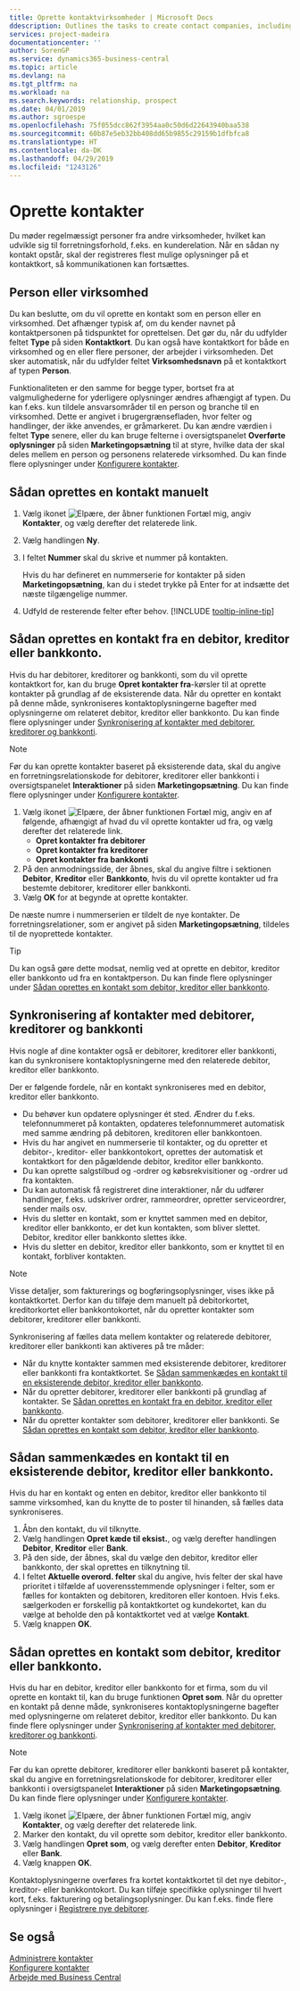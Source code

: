 ```yaml
---
title: Oprette kontaktvirksomheder | Microsoft Docs
ddescription: Outlines the tasks to create contact companies, including assigning relevant data about prospects and defining the business relationships you have with companies.
services: project-madeira
documentationcenter: ''
author: SorenGP
ms.service: dynamics365-business-central
ms.topic: article
ms.devlang: na
ms.tgt_pltfrm: na
ms.workload: na
ms.search.keywords: relationship, prospect
ms.date: 04/01/2019
ms.author: sgroespe
ms.openlocfilehash: 75f055dcc862f3954aa0c50d6d22643940baa538
ms.sourcegitcommit: 60b87e5eb32bb408dd65b9855c29159b1dfbfca8
ms.translationtype: HT
ms.contentlocale: da-DK
ms.lasthandoff: 04/29/2019
ms.locfileid: "1243126"
---
```

# <a name="create-contacts"></a>Oprette kontakter
Du møder regelmæssigt personer fra andre virksomheder, hvilket kan udvikle sig til forretningsforhold, f.eks. en kunderelation. Når en sådan ny kontakt opstår, skal der registreres flest mulige oplysninger på et kontaktkort, så kommunikationen kan fortsættes.

## <a name="person-or-company"></a>Person eller virksomhed
Du kan beslutte, om du vil oprette en kontakt som en person eller en virksomhed. Det afhænger typisk af, om du kender navnet på kontaktpersonen på tidspunktet for oprettelsen. Det gør du, når du udfylder feltet **Type** på siden **Kontaktkort**. Du kan også have kontaktkort for både en virksomhed og en eller flere personer, der arbejder i virksomheden. Det sker automatisk, når du udfylder feltet **Virksomhedsnavn** på et kontaktkort af typen **Person**.

Funktionaliteten er den samme for begge typer, bortset fra at valgmulighederne for yderligere oplysninger ændres afhængigt af typen. Du kan f.eks. kun tildele ansvarsområder til en person og branche til en virksomhed. Dette er angivet i brugergrænsefladen, hvor felter og handlinger, der ikke anvendes, er gråmarkeret. Du kan ændre værdien i feltet **Type** senere, eller du kan bruge felterne i oversigtspanelet **Overførte oplysninger** på siden **Marketingopsætning** til at styre, hvilke data der skal deles mellem en person og personens relaterede virksomhed. Du kan finde flere oplysninger under [Konfigurere kontakter](marketing-setup-contacts.md).

## <a name="to-create-a-contact-manually"></a>Sådan oprettes en kontakt manuelt
1. Vælg ikonet ![Elpære, der åbner funktionen Fortæl mig](media/ui-search/search_small.png "Fortæl mig, hvad du vil foretage dig"), angiv **Kontakter**, og vælg derefter det relaterede link.
2. Vælg handlingen **Ny**.
3. I feltet **Nummer** skal du skrive et nummer på kontakten.

    Hvis du har defineret en nummerserie for kontakter på siden **Marketingopsætning**, kan du i stedet trykke på Enter for at indsætte det næste tilgængelige nummer.  
5. Udfyld de resterende felter efter behov. [!INCLUDE [tooltip-inline-tip](includes/tooltip-inline-tip_md.md)]

## <a name="to-create-a-contact-from-a-customer-vendor-or-bank-account"></a>Sådan oprettes en kontakt fra en debitor, kreditor eller bankkonto.
Hvis du har debitorer, kreditorer og bankkonti, som du vil oprette kontaktkort for, kan du bruge **Opret kontakter fra**-kørsler til at oprette kontakter på grundlag af de eksisterende data. Når du opretter en kontakt på denne måde, synkroniseres kontaktoplysningerne bagefter med oplysningerne om relateret debitor, kreditor eller bankkonto. Du kan finde flere oplysninger under [Synkronisering af kontakter med debitorer, kreditorer og bankkonti](marketing-create-contact-companies.md#synchronizing-contacts-with-customers-vendors-and-bank-accounts).

> [!NOTE]  
> Før du kan oprette kontakter baseret på eksisterende data, skal du angive en forretningsrelationskode for debitorer, kreditorer eller bankkonti i oversigtspanelet **Interaktioner** på siden **Marketingopsætning**. Du kan finde flere oplysninger under [Konfigurere kontakter](marketing-setup-contacts.md).

1. Vælg ikonet ![Elpære, der åbner funktionen Fortæl mig](media/ui-search/search_small.png "Fortæl mig, hvad du vil foretage dig"), angiv en af følgende, afhængigt af hvad du vil oprette kontakter ud fra, og vælg derefter det relaterede link.
   * **Opret kontakter fra debitorer**
   * **Opret kontakter fra kreditorer**
   * **Opret kontakter fra bankkonti**
2. På den anmodningsside, der åbnes, skal du angive filtre i sektionen **Debitor**, **Kreditor** eller **Bankkonto**, hvis du vil oprette kontakter ud fra bestemte debitorer, kreditorer eller bankkonti.
3. Vælg **OK** for at begynde at oprette kontakter.

De næste numre i nummerserien er tildelt de nye kontakter. De forretningsrelationer, som er angivet på siden **Marketingopsætning**, tildeles til de nyoprettede kontakter.

> [!TIP]  
> Du kan også gøre dette modsat, nemlig ved at oprette en debitor, kreditor eller bankkonto ud fra en kontaktperson. Du kan finde flere oplysninger under [Sådan oprettes en kontakt som debitor, kreditor eller bankkonto](marketing-create-contact-companies.md#to-create-a-contact-as-a-customer-vendor-or-bank-account).

## <a name="synchronizing-contacts-with-customers-vendors-and-bank-accounts"></a>Synkronisering af kontakter med debitorer, kreditorer og bankkonti
Hvis nogle af dine kontakter også er debitorer, kreditorer eller bankkonti, kan du synkronisere kontaktoplysningerne med den relaterede debitor, kreditor eller bankkonto.

Der er følgende fordele, når en kontakt synkroniseres med en debitor, kreditor eller bankkonto.

* Du behøver kun opdatere oplysninger ét sted. Ændrer du f.eks. telefonnummeret på kontakten, opdateres telefonnummeret automatisk med samme ændring på debitoren, kreditoren eller bankkontoen.
* Hvis du har angivet en nummerserie til kontakter, og du opretter et debitor-, kreditor- eller bankkontokort, oprettes der automatisk et kontaktkort for den pågældende debitor, kreditor eller bankkonto.
* Du kan oprette salgstilbud og -ordrer og købsrekvisitioner og -ordrer ud fra kontakten.
* Du kan automatisk få registreret dine interaktioner, når du udfører handlinger, f.eks. udskriver ordrer, rammeordrer, opretter serviceordrer, sender mails osv.
* Hvis du sletter en kontakt, som er knyttet sammen med en debitor, kreditor eller bankkonto, er det kun kontakten, som bliver slettet. Debitor, kreditor eller bankkonto slettes ikke.
* Hvis du sletter en debitor, kreditor eller bankkonto, som er knyttet til en kontakt, forbliver kontakten.

> [!NOTE]  
> Visse detaljer, som fakturerings og bogføringsoplysninger, vises ikke på kontaktkortet. Derfor kan du tilføje dem manuelt på debitorkortet, kreditorkortet eller bankkontokortet, når du opretter kontakter som debitorer, kreditorer eller bankkonti.

Synkronisering af fælles data mellem kontakter og relaterede debitorer, kreditorer eller bankkonti kan aktiveres på tre måder:

* Når du knytte kontakter sammen med eksisterende debitorer, kreditorer eller bankkonti fra kontaktkortet. Se [Sådan sammenkædes en kontakt til en eksisterende debitor, kreditor eller bankkonto](marketing-create-contact-companies.md#to-link-a-contact-to-an-existing-customer-vendor-or-bank-account).
* Når du opretter debitorer, kreditorer eller bankkonti på grundlag af kontakter. Se [Sådan oprettes en kontakt fra en debitor, kreditor eller bankkonto](marketing-create-contact-companies.md#to-create-a-contact-from-a-customer-vendor-or-bank-account).
* Når du opretter kontakter som debitorer, kreditorer eller bankkonti. Se [Sådan oprettes en kontakt som debitor, kreditor eller bankkonto](marketing-create-contact-companies.md#to-create-a-contact-as-a-customer-vendor-or-bank-account).

## <a name="to-link-a-contact-to-an-existing-customer-vendor-or-bank-account"></a>Sådan sammenkædes en kontakt til en eksisterende debitor, kreditor eller bankkonto.
Hvis du har en kontakt og enten en debitor, kreditor eller bankkonto til samme virksomhed, kan du knytte de to poster til hinanden, så fælles data synkroniseres.

1. Åbn den kontakt, du vil tilknytte.
2. Vælg handlingen **Opret kæde til eksist.**, og vælg derefter handlingen **Debitor**, **Kreditor** eller **Bank**.
3. På den side, der åbnes, skal du vælge den debitor, kreditor eller bankkonto, der skal oprettes en tilknytning til.
4. I feltet **Aktuelle overord. felter** skal du angive, hvis felter der skal have prioritet i tilfælde af uoverensstemmende oplysninger i felter, som er fælles for kontakten og debitoren, kreditoren eller kontoen. Hvis f.eks. sælgerkoden er forskellig på kontaktkortet og kundekortet, kan du vælge at beholde den på kontaktkortet ved at vælge **Kontakt**.
5. Vælg knappen **OK**.

## <a name="to-create-a-contact-as-a-customer-vendor-or-bank-account"></a>Sådan oprettes en kontakt som debitor, kreditor eller bankkonto.
Hvis du har en debitor, kreditor eller bankkonto for et firma, som du vil oprette en kontakt til, kan du bruge funktionen **Opret som**. Når du opretter en kontakt på denne måde, synkroniseres kontaktoplysningerne bagefter med oplysningerne om relateret debitor, kreditor eller bankkonto. Du kan finde flere oplysninger under [Synkronisering af kontakter med debitorer, kreditorer og bankkonti](marketing-create-contact-companies.md#synchronizing-contacts-with-customers-vendors-and-bank-accounts).

> [!NOTE]  
> Før du kan oprette debitorer, kreditorer eller bankkonti baseret på kontakter, skal du angive en forretningsrelationskode for debitorer, kreditorer eller bankkonti i oversigtspanelet **Interaktioner** på siden **Marketingopsætning**. Du kan finde flere oplysninger under [Konfigurere kontakter](marketing-setup-contacts.md).

1. Vælg ikonet ![Elpære, der åbner funktionen Fortæl mig](media/ui-search/search_small.png "Fortæl mig, hvad du vil foretage dig"), angiv **Kontakter**, og vælg derefter det relaterede link.
2. Marker den kontakt, du vil oprette som debitor, kreditor eller bankkonto.
3. Vælg handlingen **Opret som**, og vælg derefter enten **Debitor**, **Kreditor** eller **Bank**.
4. Vælg knappen **OK**.

Kontaktoplysningerne overføres fra kortet kontaktkortet til det nye debitor-, kreditor- eller bankkontokort. Du kan tilføje specifikke oplysninger til hvert kort, f.eks. fakturering og betalingsoplysninger. Du kan f.eks. finde flere oplysninger i [Registrere nye debitorer](sales-how-register-new-customers.md).

## <a name="see-also"></a>Se også
[Administrere kontakter](marketing-contacts.md)  
[Konfigurere kontakter](marketing-setup-contacts.md)  
[Arbejde med Business Central](ui-work-product.md)
